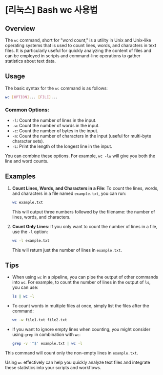 # [리눅스] Bash wc 사용법

## Overview
The `wc` command, short for "word count," is a utility in Unix and Unix-like operating systems that is used to count lines, words, and characters in text files. It is particularly useful for quickly analyzing the content of files and can be employed in scripts and command-line operations to gather statistics about text data.

## Usage
The basic syntax for the `wc` command is as follows:

```bash
wc [OPTION]... [FILE]...
```

### Common Options:
- `-l`: Count the number of lines in the input.
- `-w`: Count the number of words in the input.
- `-c`: Count the number of bytes in the input.
- `-m`: Count the number of characters in the input (useful for multi-byte character sets).
- `-L`: Print the length of the longest line in the input.

You can combine these options. For example, `wc -lw` will give you both the line and word counts.

## Examples

1. **Count Lines, Words, and Characters in a File**:
   To count the lines, words, and characters in a file named `example.txt`, you can run:

   ```bash
   wc example.txt
   ```

   This will output three numbers followed by the filename: the number of lines, words, and characters.

2. **Count Only Lines**:
   If you only want to count the number of lines in a file, use the `-l` option:

   ```bash
   wc -l example.txt
   ```

   This will return just the number of lines in `example.txt`.

## Tips
- When using `wc` in a pipeline, you can pipe the output of other commands into `wc`. For example, to count the number of lines in the output of `ls`, you can use:

  ```bash
  ls | wc -l
  ```

- To count words in multiple files at once, simply list the files after the command:

  ```bash
  wc -w file1.txt file2.txt
  ```

- If you want to ignore empty lines when counting, you might consider using `grep` in combination with `wc`:

  ```bash
  grep -v '^$' example.txt | wc -l
  ```

This command will count only the non-empty lines in `example.txt`.

Using `wc` effectively can help you quickly analyze text files and integrate these statistics into your scripts and workflows.